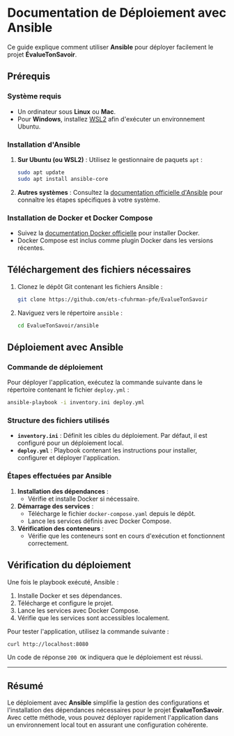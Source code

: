 # Documentation de Déploiement avec Ansible

Ce guide explique comment utiliser **Ansible** pour déployer facilement le projet **ÉvalueTonSavoir**.

## Prérequis

### Système requis
- Un ordinateur sous **Linux** ou **Mac**.
- Pour **Windows**, installez [WSL2](https://learn.microsoft.com/en-us/windows/wsl/install) afin d'exécuter un environnement Ubuntu.

### Installation d'Ansible
1. **Sur Ubuntu (ou WSL2)** :
   Utilisez le gestionnaire de paquets `apt` :
   ```bash
   sudo apt update
   sudo apt install ansible-core
   ```
2. **Autres systèmes** :
   Consultez la [documentation officielle d'Ansible](https://docs.ansible.com/ansible/latest/installation_guide/intro_installation.html) pour connaître les étapes spécifiques à votre système.

### Installation de Docker et Docker Compose
- Suivez la [documentation Docker officielle](https://docs.docker.com/get-docker/) pour installer Docker.
- Docker Compose est inclus comme plugin Docker dans les versions récentes.

## Téléchargement des fichiers nécessaires

1. Clonez le dépôt Git contenant les fichiers Ansible :
   ```bash
   git clone https://github.com/ets-cfuhrman-pfe/EvalueTonSavoir
   ```
2. Naviguez vers le répertoire `ansible` :
   ```bash
   cd EvalueTonSavoir/ansible
   ```

## Déploiement avec Ansible

### Commande de déploiement
Pour déployer l'application, exécutez la commande suivante dans le répertoire contenant le fichier `deploy.yml` :
```bash
ansible-playbook -i inventory.ini deploy.yml
```

### Structure des fichiers utilisés
- **`inventory.ini`** : Définit les cibles du déploiement. Par défaut, il est configuré pour un déploiement local.
- **`deploy.yml`** : Playbook contenant les instructions pour installer, configurer et déployer l'application.

### Étapes effectuées par Ansible
1. **Installation des dépendances** :
   - Vérifie et installe Docker si nécessaire.
2. **Démarrage des services** :
   - Télécharge le fichier `docker-compose.yaml` depuis le dépôt.
   - Lance les services définis avec Docker Compose.
3. **Vérification des conteneurs** :
   - Vérifie que les conteneurs sont en cours d'exécution et fonctionnent correctement.

## Vérification du déploiement

Une fois le playbook exécuté, Ansible :
1. Installe Docker et ses dépendances.
2. Télécharge et configure le projet.
3. Lance les services avec Docker Compose.
4. Vérifie que les services sont accessibles localement.

Pour tester l'application, utilisez la commande suivante :
```bash
curl http://localhost:8080
```
Un code de réponse `200 OK` indiquera que le déploiement est réussi.

---

## Résumé

Le déploiement avec **Ansible** simplifie la gestion des configurations et l'installation des dépendances nécessaires pour le projet **ÉvalueTonSavoir**. Avec cette méthode, vous pouvez déployer rapidement l'application dans un environnement local tout en assurant une configuration cohérente.
